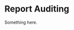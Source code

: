 [title]: # (Report Auditing)
[tags]: # (XXX)
[priority]: # (1868)
# Report Auditing
Something here.

